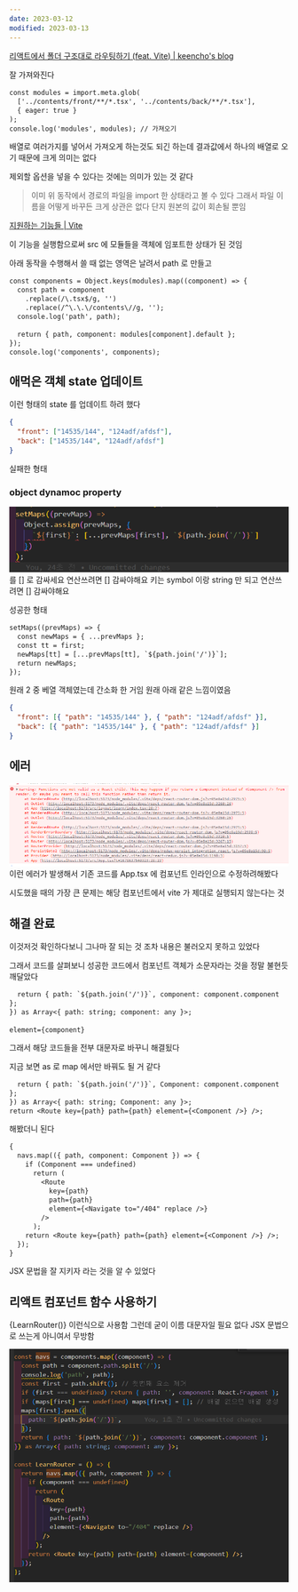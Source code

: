 ```yaml
---
date: 2023-03-12
modified: 2023-03-13
---
```


[리액트에서 폴더 구조대로 라우팅하기 (feat. Vite) | keencho's blog](https://keencho.github.io/posts/react-vite-routing/)

잘 가져와진다

```tsx
const modules = import.meta.glob(
  ['../contents/front/**/*.tsx', '../contents/back/**/*.tsx'],
  { eager: true }
);
console.log('modules', modules); // 가져오기
```

배열로 여러가지를 넣어서 가져오게 하는것도 되긴 하는데
결과값에서 하나의 배열로 오기 때문에 크게 의미는 없다

제외할 옵션을 넣을 수 있다는 것에는 의미가 있는 것 같다

> 이미 위 동작에서 경로의 파일을 import 한 상태라고 볼 수 있다
> 그래서 파일 이름을 어떻게 바꾸든 크게 상관은 없다 단지 원본의 값이 회손될 뿐임

[지원하는 기능들 | Vite](https://vitejs-kr.github.io/guide/features.html#glob-import)

이 기능을 실행함으로써
src 에 모듈들을 객체에 임포트한 상태가 된 것임

아래 동작을 수행해서 쓸 때 없는 영역은 날려서 path 로 만들고

```tsx
const components = Object.keys(modules).map((component) => {
  const path = component
    .replace(/\.tsx$/g, '')
    .replace(/^\.\.\/contents\//g, '');
  console.log('path', path);

  return { path, component: modules[component].default };
});
console.log('components', components);
```

## 애먹은 객체 state 업데이트

이런 형태의 state 를 업데이트 하려 했다

```json
{
  "front": ["14535/144", "124adf/afdsf"],
  "back": ["14535/144", "124adf/afdsf"]
}
```

실패한 형태

### object dynamoc property

![](file/vite-glob-1.png)
를 [] 로 감싸세요 연산쓰려면 [] 감싸야해요
키는 symbol 이랑 string 만 되고 연산쓰려면 [] 감싸야해요

성공한 형태

```tsx
setMaps((prevMaps) => {
  const newMaps = { ...prevMaps };
  const tt = first;
  newMaps[tt] = [...prevMaps[tt], `${path.join('/')}`];
  return newMaps;
});
```

원래 2 중 베열 객체였는데 간소화 한 거임
원래 아래 같은 느낌이였음

```json
{
  "front": [{ "path": "14535/144" }, { "path": "124adf/afdsf" }],
  "back": [{ "path": "14535/144" }, { "path": "124adf/afdsf" }]
}
```

## 에러

![](file/vite-glob.png)
이런 에러가 발생해서 기존 코드를 App.tsx 에 컴포넌트 인라인으로 수정하려해봤다

시도했을 때의 가장 큰 문제는
해당 컴포넌트에서 vite 가 제대로 실행되지 않는다는 것

## 해결 완료

이것저것 확인하다보니 그나마 잘 되는 것 조차 내용은 불러오지 못하고 있었다

그래서 코드를 살펴보니 성공한 코드에서 컴포넌트 객체가 소문자라는 것을 정말 불현듯 깨달았다

```tsx
  return { path: `${path.join('/')}`, component: component.component };
}) as Array<{ path: string; component: any }>;

element={component}
```

그래서 해당 코드들을 전부 대문자로 바꾸니 해결됬다

지금 보면 as 로 map 에서만 바꿔도 될 거 같다

```tsx
  return { path: `${path.join('/')}`, Component: component.component };
}) as Array<{ path: string; Component: any }>;
return <Route key={path} path={path} element={<Component />} />;
```

해봤더니 된다

```tsx
{
  navs.map(({ path, component: Component }) => {
    if (Component === undefined)
      return (
        <Route
          key={path}
          path={path}
          element={<Navigate to="/404" replace />}
        />
      );
    return <Route key={path} path={path} element={<Component />} />;
  });
}
```

JSX 문법을 잘 지키자 라는 것을 알 수 있었다

## 리액트 컴포넌트 함수 사용하기

{LearnRouter()} 이런식으로 사용함 그런데 굳이 이름 대문자일 필요 없다
JSX 문법으로 쓰는게 아니여서 무방함

![](file/vite-glob-2.png)
